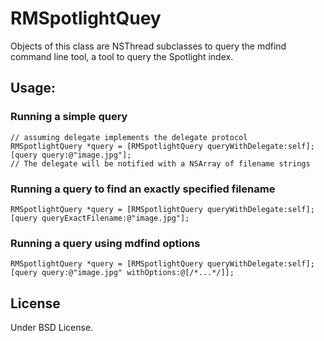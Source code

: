 # RMSpotlightQuey

Objects of this class are NSThread subclasses to query the mdfind command line tool, a tool to query the Spotlight index.

## Usage:
### Running a simple query
	// assuming delegate implements the delegate protocol
	RMSpotlightQuery *query = [RMSpotlightQuery queryWithDelegate:self];
	[query query:@"image.jpg"];
	// The delegate will be notified with a NSArray of filename strings

### Running a query to find an exactly specified filename
	RMSpotlightQuery *query = [RMSpotlightQuery queryWithDelegate:self];
	[query queryExactFilename:@"image.jpg"];

### Running a query using mdfind options
	RMSpotlightQuery *query = [RMSpotlightQuery queryWithDelegate:self];
	[query query:@"image.jpg" withOptions:@[/*...*/]];

## License

Under BSD License.
